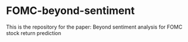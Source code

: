 # FOMC-beyond-sentiment
This is the repository for the paper: Beyond sentiment analysis for FOMC stock return prediction
